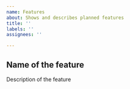 ```yaml
---
name: Features
about: Shows and describes planned features
title: ''
labels: ''
assignees: ''

---
```


## Name of the feature

Description of the feature
